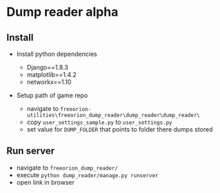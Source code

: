 # Dump reader alpha

## Install
- Install python dependencies
  - Django==1.8.3
  - matplotlib==1.4.2
  - networkx==1.10

- Setup path of game repo
    - navigate to `freeorion-utilities\freeorion_dump_reader\dump_reader\dump_reader\`
    - copy `user_settings_sample.py` to `user_settings.py`
    - set value for `DUMP_FOLDER` that points to folder there dumps stored

## Run server
- navigate to `freeorion_dump_reader/`
- execute `python dump_reader/manage.py runserver`
- open link in browser

